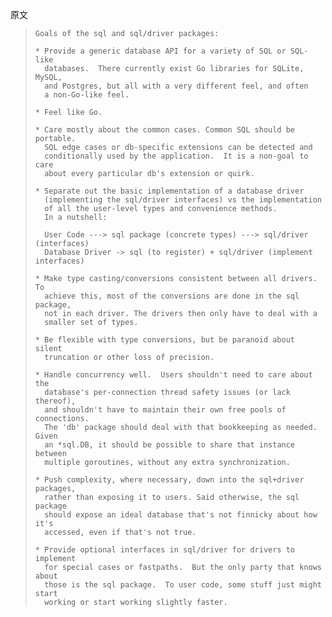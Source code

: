 

原文

> ```
> Goals of the sql and sql/driver packages:
>
> * Provide a generic database API for a variety of SQL or SQL-like
>   databases.  There currently exist Go libraries for SQLite, MySQL,
>   and Postgres, but all with a very different feel, and often
>   a non-Go-like feel.
>
> * Feel like Go.
>
> * Care mostly about the common cases. Common SQL should be portable.
>   SQL edge cases or db-specific extensions can be detected and
>   conditionally used by the application.  It is a non-goal to care
>   about every particular db's extension or quirk.
>
> * Separate out the basic implementation of a database driver
>   (implementing the sql/driver interfaces) vs the implementation
>   of all the user-level types and convenience methods.
>   In a nutshell:
>
>   User Code ---> sql package (concrete types) ---> sql/driver (interfaces)
>   Database Driver -> sql (to register) + sql/driver (implement interfaces)
>
> * Make type casting/conversions consistent between all drivers. To
>   achieve this, most of the conversions are done in the sql package,
>   not in each driver. The drivers then only have to deal with a
>   smaller set of types.
>
> * Be flexible with type conversions, but be paranoid about silent
>   truncation or other loss of precision.
>
> * Handle concurrency well.  Users shouldn't need to care about the
>   database's per-connection thread safety issues (or lack thereof),
>   and shouldn't have to maintain their own free pools of connections.
>   The 'db' package should deal with that bookkeeping as needed.  Given
>   an *sql.DB, it should be possible to share that instance between
>   multiple goroutines, without any extra synchronization.
>
> * Push complexity, where necessary, down into the sql+driver packages,
>   rather than exposing it to users. Said otherwise, the sql package
>   should expose an ideal database that's not finnicky about how it's
>   accessed, even if that's not true.
>
> * Provide optional interfaces in sql/driver for drivers to implement
>   for special cases or fastpaths.  But the only party that knows about
>   those is the sql package.  To user code, some stuff just might start
>   working or start working slightly faster.
> ```


